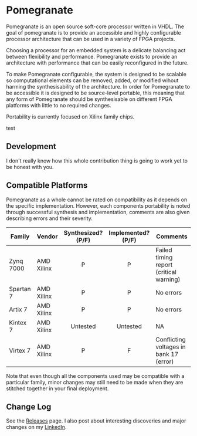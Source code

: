 # Pomegranate
Pomegranate is an open source soft-core processor written in VHDL. The goal of pomegranate is to provide an accessible and highly configurable processor architecture that can be used in a variety of FPGA projects.

Choosing a processor for an embedded system is a delicate balancing act between flexibility and performance. Pomegranate exists to provide an architecture with performance that can be easily reconfigured in the future.

To make Pomegranate configurable, the system is designed to be scalable so computational elements can be removed, added, or modified wihout harming the synthesisability of the architecture. In order for Pomegranate to be accessible it is designed to be source-level portable, this meaning that any form of Pomegranate should be synthesisable on different FPGA platforms with little to no required changes.

Portability is currently focused on Xilinx family chips.

test

## Development
I don't really know how this whole contribution thing is going to work yet to be honest with you.

## Compatible Platforms
Pomegranate as a whole cannot be rated on compatibility as it depends on the specific implementation. However, each components portability is noted through successful synthesis and implementation, comments are also given describing errors and their severity.

| Family | Vendor | Synthesized? (P/F) | Implemented? (P/F) | Comments |
| --- | --- | :---: | :---: | --- |
| Zynq 7000 | AMD Xilinx | P | P | Failed timing report (critical warning) |
| Spartan 7 | AMD Xilinx | P | P | No errors |
| Artix 7 | AMD Xilinx | P | P | No errors |
| Kintex 7 | AMD Xilinx | Untested | Untested | NA |
| Virtex 7 | AMD Xilinx | P | F | Conflicting voltages in bank 17 (error) |

Note that even though all the components used may be compatible with a particular family, minor changes may still need to be made when they are stitched together in your final deployment.

## Change Log
See the [Releases](https://github.com/Zachary-Pearce/Pomegranate/releases/) page. I also post about interesting discoveries and major changes on my [LinkedIn](https://www.linkedin.com/in/zachary-pearce-231307243/).
